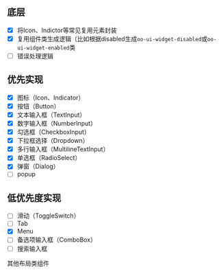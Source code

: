 ## 底层

- [x] 将Icon、Indictor等常见复用元素封装
- [x] 复用组件类生成逻辑（比如根据disabled生成`oo-ui-widget-disabled`或`oo-ui-widget-enabled`类
- [ ] 错误处理逻辑

## 优先实现

- [x] 图标（Icon、Indicator）
- [x] 按钮（Button）
- [x] 文本输入框（TextInput）
- [x] 数字输入框（NumberInput）
- [x] 勾选框（CheckboxInput）
- [x] 下拉框选择（Dropdown）
- [x] 多行输入框（MultilineTextInput）
- [x] 单选框（RadioSelect）
- [x] 弹窗（Dialog）
- [ ] popup

## 低优先度实现

- [ ] 滑动（ToggleSwitch）
- [ ] Tab
- [x] Menu
- [ ] 备选项输入框（ComboBox）
- [ ] 搜索输入框

其他布局类组件
